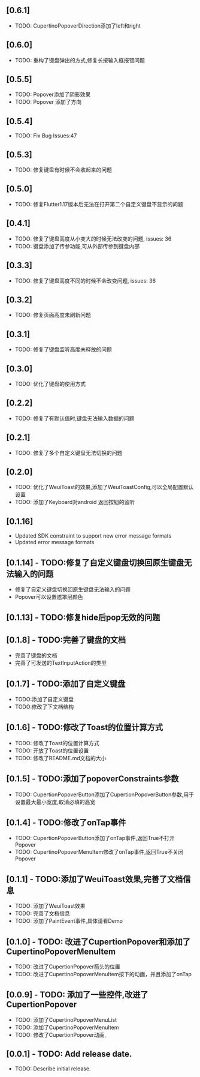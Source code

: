 ## [0.6.1]
* TODO: CupertinoPopoverDirection添加了left和right

## [0.6.0]
* TODO: 重构了键盘弹出的方式,修复长按输入框报错问题

## [0.5.5]
* TODO: Popover添加了阴影效果
* TODO: Popover 添加了方向

## [0.5.4]
* TODO: Fix Bug Issues:47

## [0.5.3]
* TODO: 修复键盘有时候不会收起来的问题

## [0.5.0]
* TODO: 修复Flutter1.17版本后无法在打开第二个自定义键盘不显示的问题

## [0.4.1]
* TODO: 修复了键盘高度从小变大的时候无法改变的问题, issues: 36
* TODO: 键盘添加了传参功能,可从外部传参到键盘内部

## [0.3.3]
* TODO: 修复了键盘高度不同的时候不会改变问题, issues: 36

## [0.3.2]
* TODO: 修复页面高度未刷新问题


## [0.3.1]
* TODO: 修复了键盘监听高度未释放的问题

## [0.3.0]
* TODO: 优化了键盘的使用方式

## [0.2.2]
* TODO: 修复了有默认值时,键盘无法输入数据的问题

## [0.2.1]
* TODO: 修复了多个自定义键盘无法切换的问题

## [0.2.0]
* TODO: 优化了WeuiToast的效果,添加了WeuiToastConfig,可以全局配置默认设置
* TODO: 添加了Keyboard对android 返回按钮的监听

## [0.1.16]
* Updated SDK constraint to support new error message formats
* Updated error message formats

## [0.1.14] - TODO:修复了自定义键盘切换回原生键盘无法输入的问题
* 修复了自定义键盘切换回原生键盘无法输入的问题
* Popover可以设置遮罩层颜色

## [0.1.13] - TODO:修复hide后pop无效的问题

## [0.1.8] - TODO:完善了键盘的文档
* 完善了键盘的文档
* 完善了可发送的TextInputAction的类型

## [0.1.7] - TODO:添加了自定义键盘
* TODO:添加了自定义键盘
* TODO:修改了下文档结构

## [0.1.6] - TODO:修改了Toast的位置计算方式
* TODO: 修改了Toast的位置计算方式
* TODO: 开放了Toast的位置设置
* TODO: 修改了README.md文档的大小

## [0.1.5] - TODO:添加了popoverConstraints参数
* TODO: CupertionPopoverButton添加了CupertionPopoverButton参数,用于设置最大最小宽度,取消必填的高宽

## [0.1.4] - TODO:修改了onTap事件
* TODO: CupertionPopoverButton添加了onTap事件,返回True不打开Popover
* TODO: CupertinoPopoverMenuItem修改了onTap事件,返回True不关闭Popover

## [0.1.1] - TODO:添加了WeuiToast效果,完善了文档信息
* TODO: 添加了WeuiToast效果
* TODO: 完善了文档信息
* TODO: 添加了PaintEvent事件,具体请看Demo

## [0.1.0] - TODO: 改进了CupertionPopover和添加了CupertinoPopoverMenuItem

* TODO: 改进了CupertionPopover箭头的位置
* TODO: 改进了CupertinoPopoverMenuItem按下的动画，并且添加了onTap

## [0.0.9] - TODO: 添加了一些控件,改进了CupertionPopover

* TODO: 添加了CupertinoPopoverMenuList
* TODO: 添加了CupertinoPopoverMenuItem
* TODO: 修改了CupertionPopover动画,

## [0.0.1] - TODO: Add release date.

* TODO: Describe initial release.

